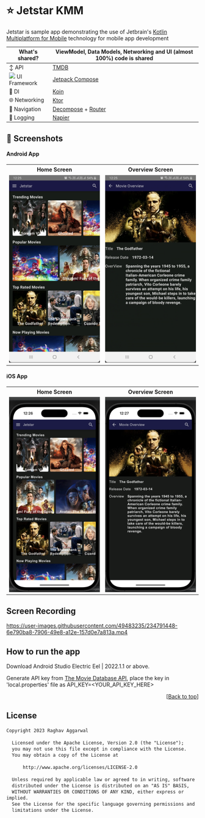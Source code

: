 <div id="top"></div>

# :star: Jetstar KMM
<p align="left"> Jetstar is sample app demonstrating the use of Jetbrain's 
<a href="https://kotlinlang.org/docs/multiplatform-mobile-getting-started.html">Kotlin Multiplatform for Mobile</a> technology for mobile app development
</p>


|  What's shared?   | ViewModel, Data Models, Networking and UI (almost 100%) code is shared |
|----------------	|------------------------------	|
|  :arrow_up_down: API   | [TMDB](https://www.themoviedb.org/documentation/api) |
| <img height="20" src="https://3.bp.blogspot.com/-VVp3WvJvl84/X0Vu6EjYqDI/AAAAAAAAPjU/ZOMKiUlgfg8ok8DY8Hc-ocOvGdB0z86AgCLcBGAsYHQ/s1600/jetpack%2Bcompose%2Bicon_RGB.png">    UI Framework  | [Jetpack Compose](https://www.jetbrains.com/lp/compose-multiplatform/)         |                        |
| 💉 DI                | [Koin](https://insert-koin.io/)                        |             |
| 🌐 Networking        | [Ktor](https://ktor.io/)                        |
| :compass: Navigation       | [Decompose](https://arkivanov.github.io/Decompose/) + [Router](https://github.com/xxfast/KRouter)
| :memo: Logging       | [Napier](https://github.com/AAkira/Napier)


## :iphone: Screenshots
#### Android App
<table style="width:100%">
  <tr>
    <th>Home Screen</th>
    <th>Overview Screen</th> 
  </tr>
  <tr>
    <td><img src = "art/android_home_screen.png" width=240/></td> 
    <td><img src = "art/android_overview_screen.png" width=240/></td>
  </tr>
</table>

#### iOS App
<table style="width:100%">
  <tr>
    <th>Home Screen</th>
    <th>Overview Screen</th> 
  </tr>
  <tr>
    <td><img src = "art/ios_home_screen.png" width=240/></td> 
    <td><img src = "art/ios_overview_screen.png" width=240/></td>
  </tr>
</table>

## Screen Recording

https://user-images.githubusercontent.com/49483235/234791448-6e790ba8-7906-49e8-a12e-157d0e7a813a.mp4

## How to run the app
Download Android Studio Electric Eel | 2022.1.1 or above.

Generate API key from [The Movie Database API](https://developers.themoviedb.org/3), place the key in 'local.properties' file as API_KEY=<YOUR_API_KEY_HERE>

<p align="right">[<a href="#top">Back to top</a>]</p>


## License
 ```
 Copyright 2023 Raghav Aggarwal

   Licensed under the Apache License, Version 2.0 (the "License");
   you may not use this file except in compliance with the License.
   You may obtain a copy of the License at

       http://www.apache.org/licenses/LICENSE-2.0

   Unless required by applicable law or agreed to in writing, software
   distributed under the License is distributed on an "AS IS" BASIS,
   WITHOUT WARRANTIES OR CONDITIONS OF ANY KIND, either express or implied.
   See the License for the specific language governing permissions and
   limitations under the License.
   ```




